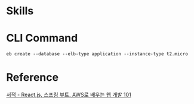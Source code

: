 # Skills

# CLI Command 
```
eb create --database --elb-type application --instance-type t2.micro
```

# Reference
[서적 - React.js, 스프링 부트, AWS로 배우는 웹 개발 101](http://www.kyobobook.co.kr/product/detailViewKor.laf?mallGb=KOR&ejkGb=KOR&barcode=9791161755656&orderClick=SPY)
